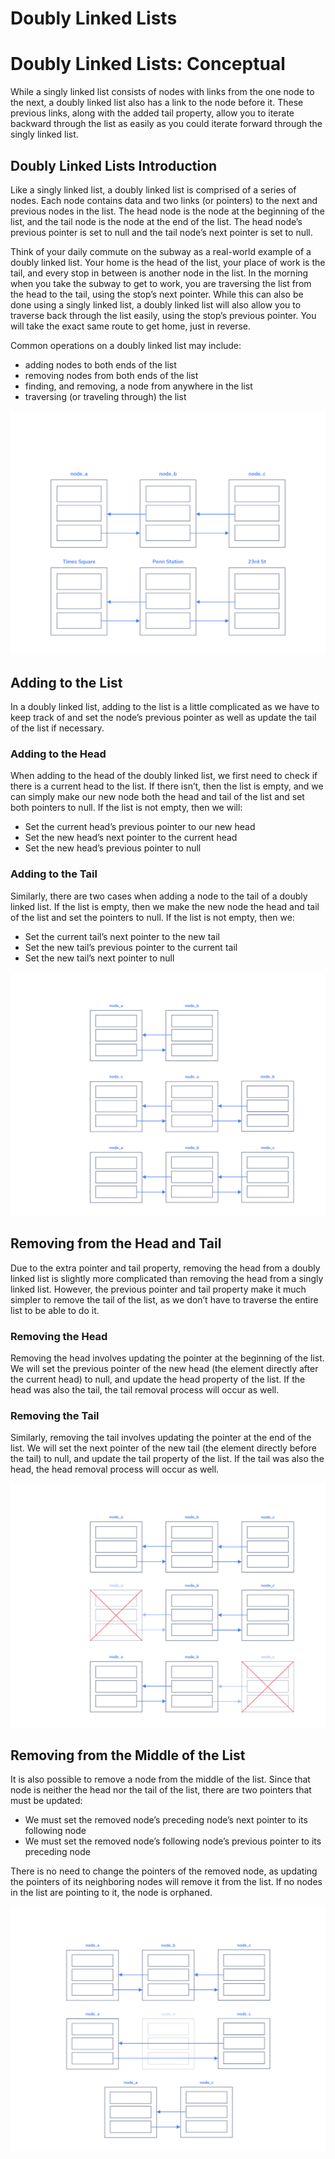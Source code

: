 # Doubly Linked Lists
# Doubly Linked Lists: Conceptual

While a singly linked list consists of nodes with links from the one node to the next, a doubly linked list also has a link to the node before it. These previous links, along with the added tail property, allow you to iterate backward through the list as easily as you could iterate forward through the singly linked list.

## Doubly Linked Lists Introduction
Like a singly linked list, a doubly linked list is comprised of a series of nodes. Each node contains data and two links (or pointers) to the next and previous nodes in the list. The head node is the node at the beginning of the list, and the tail node is the node at the end of the list. The head node’s previous pointer is set to null and the tail node’s next pointer is set to null.

Think of your daily commute on the subway as a real-world example of a doubly linked list. Your home is the head of the list, your place of work is the tail, and every stop in between is another node in the list. In the morning when you take the subway to get to work, you are traversing the list from the head to the tail, using the stop’s next pointer. While this can also be done using a singly linked list, a doubly linked list will also allow you to traverse back through the list easily, using the stop’s previous pointer. You will take the exact same route to get home, just in reverse.

Common operations on a doubly linked list may include:
* adding nodes to both ends of the list
* removing nodes from both ends of the list
* finding, and removing, a node from anywhere in the list
* traversing (or traveling through) the list

![](./img/DLLExample2.svg)

## Adding to the List
In a doubly linked list, adding to the list is a little complicated as we have to keep track of and set the node’s previous pointer as well as update the tail of the list if necessary.

### Adding to the Head
When adding to the head of the doubly linked list, we first need to check if there is a current head to the list. If there isn’t, then the list is empty, and we can simply make our new node both the head and tail of the list and set both pointers to null. If the list is not empty, then we will:
* Set the current head’s previous pointer to our new head
* Set the new head’s next pointer to the current head
* Set the new head’s previous pointer to null

### Adding to the Tail
Similarly, there are two cases when adding a node to the tail of a doubly linked list. If the list is empty, then we make the new node the head and tail of the list and set the pointers to null. If the list is not empty, then we:
* Set the current tail’s next pointer to the new tail
* Set the new tail’s previous pointer to the current tail
* Set the new tail’s next pointer to null

![](./img/AddingHeadTail2.svg)

## Removing from the Head and Tail
Due to the extra pointer and tail property, removing the head from a doubly linked list is slightly more complicated than removing the head from a singly linked list. However, the previous pointer and tail property make it much simpler to remove the tail of the list, as we don’t have to traverse the entire list to be able to do it.

### Removing the Head
Removing the head involves updating the pointer at the beginning of the list. We will set the previous pointer of the new head (the element directly after the current head) to null, and update the head property of the list. If the head was also the tail, the tail removal process will occur as well.

### Removing the Tail
Similarly, removing the tail involves updating the pointer at the end of the list. We will set the next pointer of the new tail (the element directly before the tail) to null, and update the tail property of the list. If the tail was also the head, the head removal process will occur as well.

![](./img/RemovingHeadTail2.svg)

## Removing from the Middle of the List
It is also possible to remove a node from the middle of the list. Since that node is neither the head nor the tail of the list, there are two pointers that must be updated:
* We must set the removed node’s preceding node’s next pointer to its following node
* We must set the removed node’s following node’s previous pointer to its preceding node

There is no need to change the pointers of the removed node, as updating the pointers of its neighboring nodes will remove it from the list. If no nodes in the list are pointing to it, the node is orphaned.

![](./img/RemovingTheMiddle2.svg)
